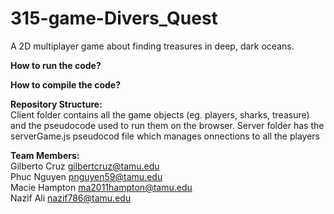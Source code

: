 # 315-game-Divers_Quest
A 2D multiplayer game about finding treasures in deep, dark oceans.

**How to run the code?**  

**How to compile the code?**  

**Repository Structure:**  
Client folder contains all the game objects (eg. players, sharks, treasure) and the pseudocode used to run them on the browser. Server folder has the serverGame.js pseudocod file which manages onnections to all the players

**Team Members:**  
Gilberto Cruz   gilbertcruz@tamu.edu  
Phuc Nguyen     pnguyen59@tamu.edu  
Macie Hampton   ma2011hampton@tamu.edu  
Nazif Ali       nazif786@tamu.edu  
